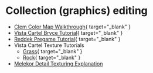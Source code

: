 # Collection (graphics) editing

* [Clem Color Map Walkthrough](http://www.orderofhpak.com/Manuals/Guides/Clem's%20Cmap%20Walkthru.pdf){ target="_blank" }
* [Vista Cartel Bryce Tutorial](https://web.archive.org/web/20021009204010/http://vistacartel.com/myth/bryce.html){ target="_blank" }
* [Reddek Pregame Tutorial](https://web.archive.org/web/20010423084444fw_/http://www.ruf.rice.edu/~wamorris/rdpretut.htm){ target="_blank" }
* Vista Cartel Texture Tutorials
    - [Grass](https://web.archive.org/web/20020906181023/http://www.vistacartel.com/myth/grass.html){ target="_blank" }
    - [Rock](https://web.archive.org/web/20020907025509/http://www.vistacartel.com/myth/rock.html){ target="_blank" }
* [Melekor Detail Texturing Explanation](https://projectmagma.net/~melekor/detailtexturing/)
